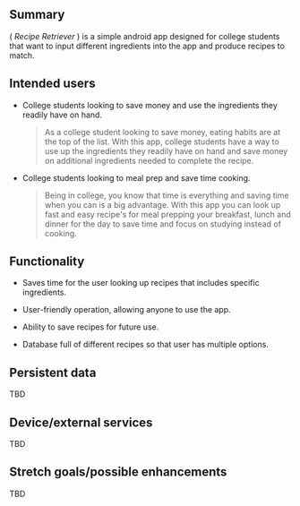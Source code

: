 ## Summary

(<i> Recipe Retriever </i>) is a simple android app designed for college students that want to input different ingredients into the app and produce recipes to match.

## Intended users

* College students looking to save money and use the ingredients they readily have on hand.

  > As a college student looking to save money, eating habits are at the top of the list. With this app, college students have a way to use up the ingredients they readily have on hand and save money on additional ingredients needed to complete the recipe.
    
* College students looking to meal prep and save time cooking.

    > Being in college, you know that time is everything and saving time when you can is a big advantage. With this app you can look up fast and easy recipe's for meal prepping your breakfast, lunch and dinner for the day to save time and focus on studying instead of cooking.
    
## Functionality

* Saves time for the user looking up recipes that includes specific ingredients.

* User-friendly operation, allowing anyone to use the app.

* Ability to save recipes for future use.

* Database full of different recipes so that user has multiple options.

## Persistent data

TBD 

## Device/external services

TBD

## Stretch goals/possible enhancements 

TBD